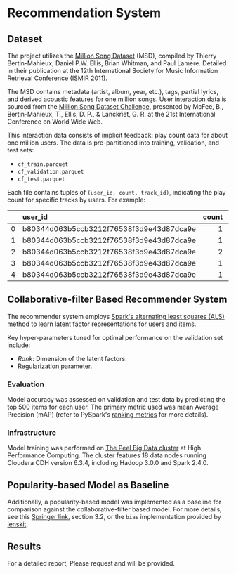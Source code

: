 # Recommendation System

## Dataset
The project utilizes the [Million Song Dataset](http://millionsongdataset.com/) (MSD), compiled by Thierry Bertin-Mahieux, Daniel P.W. Ellis, Brian Whitman, and Paul Lamere. Detailed in their publication at the 12th International Society for Music Information Retrieval Conference (ISMIR 2011).

The MSD contains metadata (artist, album, year, etc.), tags, partial lyrics, and derived acoustic features for one million songs. User interaction data is sourced from the [Million Song Dataset Challenge](https://www.kaggle.com/c/msdchallenge), presented by McFee, B., Bertin-Mahieux, T., Ellis, D. P., & Lanckriet, G. R. at the 21st International Conference on World Wide Web.

This interaction data consists of implicit feedback: play count data for about one million users. The data is pre-partitioned into training, validation, and test sets:
  - `cf_train.parquet`
  - `cf_validation.parquet`
  - `cf_test.parquet`

Each file contains tuples of `(user_id, count, track_id)`, indicating the play count for specific tracks by users. For example:

|    | user_id                                  |   count | track_id           |
|---:|:-----------------------------------------|--------:|:-------------------|
|  0 | b80344d063b5ccb3212f76538f3d9e43d87dca9e |       1 | TRIQAUQ128F42435AD |
|  1 | b80344d063b5ccb3212f76538f3d9e43d87dca9e |       1 | TRIRLYL128F42539D1 |
|  2 | b80344d063b5ccb3212f76538f3d9e43d87dca9e |       2 | TRMHBXZ128F4238406 |
|  3 | b80344d063b5ccb3212f76538f3d9e43d87dca9e |       1 | TRYQMNI128F147C1C7 |
|  4 | b80344d063b5ccb3212f76538f3d9e43d87dca9e |       1 | TRAHZNE128F9341B86 |

## Collaborative-filter Based Recommender System
The recommender system employs [Spark's alternating least squares (ALS) method](https://spark.apache.org/docs/2.4.7/ml-collaborative-filtering.html) to learn latent factor representations for users and items.

Key hyper-parameters tuned for optimal performance on the validation set include:
  - *Rank*: Dimension of the latent factors.
  - Regularization parameter.

### Evaluation
Model accuracy was assessed on validation and test data by predicting the top 500 items for each user. The primary metric used was mean Average Precision (mAP) (refer to PySpark's [ranking metrics](https://spark.apache.org/docs/2.4.7/mllib-evaluation-metrics.html#ranking-systems) for more details).

### Infrastructure
Model training was performed on [The Peel Big Data cluster](https://sites.google.com/a/nyu.edu/nyu-hpc/documentation/peel) at High Performance Computing. The cluster features 18 data nodes running Cloudera CDH version 6.3.4, including Hadoop 3.0.0 and Spark 2.4.0.

## Popularity-based Model as Baseline
Additionally, a popularity-based model was implemented as a baseline for comparison against the collaborative-filter based model. For more details, see this [Springer link](https://link.springer.com/chapter/10.1007/978-1-4899-7637-6_3), section 3.2, or the `bias` implementation provided by [lenskit](https://lkpy.readthedocs.io/en/stable/bias.html).

## Results
For a detailed report, Please request and will be provided.

